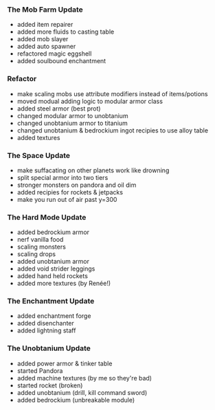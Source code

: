 ### The Mob Farm Update
- added item repairer
- added more fluids to casting table
- added mob slayer
- added auto spawner
- refactored magic eggshell
- added soulbound enchantment

### Refactor
- make scaling mobs use attribute modifiers instead of items/potions
- moved modual adding logic to modular armor class
- added steel armor (best prot)
- changed modular armor to unobtanium
- changed unobtanium armor to titanium
- changed unobtanium & bedrockium ingot recipies to use alloy table
- added textures

### The Space Update
- make suffacating on other planets work like drowning
- split special armor into two tiers
- stronger monsters on pandora and oil dim
- added recipies for rockets & jetpacks
- make you run out of air past y=300

### The Hard Mode Update
- added bedrockium armor
- nerf vanilla food
- scaling monsters
- scaling drops
- added unobtanium armor
- added void strider leggings
- added hand held rockets
- added more textures (by Renée!)

### The Enchantment Update
- added enchantment forge
- added disenchanter
- added lightning staff

### The Unobtanium Update
- added power armor & tinker table
- started Pandora
- added machine textures (by me so they're bad)
- started rocket (broken)
- added unobtanium (drill, kill command sword)
- added bedrockium (unbreakable module)
